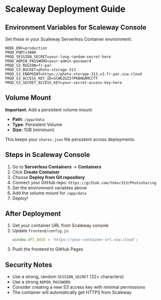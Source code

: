 # Scaleway Deployment Guide

## Environment Variables for Scaleway Console

Set these in your Scaleway Serverless Container environment:

```
NODE_ENV=production
PROD_PORT=3000
PROD_SESSION_SECRET=your-long-random-secret-here
PROD_ADMIN_PASSWORD=your-admin-password
PROD_S3_REGION=fr-par
PROD_S3_BUCKET=photo-storage-313
PROD_S3_ENDPOINT=https://photo-storage-313.s3.fr-par.scw.cloud
PROD_S3_ACCESS_KEY_ID=SCWEZGZ37PKBHDAMCCTT
PROD_S3_SECRET_ACCESS_KEY=your-secret-access-key-here
```

## Volume Mount

**Important**: Add a persistent volume mount:
- **Path**: `/app/data`
- **Type**: Persistent Volume
- **Size**: 1GB (minimum)

This keeps your `shares.json` file persistent across deployments.

## Steps in Scaleway Console

1. Go to **Serverless Containers** → **Containers**
2. Click **Create Container**
3. Choose **Deploy from Git repository**
4. Connect your GitHub repo: `https://github.com/Yokur313/Photosharing`
5. Set the environment variables above
6. Add the volume mount for `/app/data`
7. Deploy!

## After Deployment

1. Get your container URL from Scaleway console
2. Update `frontend/config.js`:
   ```js
   window.API_BASE = 'https://your-container-url.scw.cloud';
   ```
3. Push the frontend to GitHub Pages

## Security Notes

- Use a strong, random `SESSION_SECRET` (32+ characters)
- Use a strong `ADMIN_PASSWORD`
- Consider creating a new S3 access key with minimal permissions
- The container will automatically get HTTPS from Scaleway
